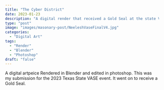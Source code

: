 ```yaml
---
title: "The Cyber District"
date: 2023-01-23
description: "A digital render that received a Gold Seal at the state VASE event"
type: "post"
image: "images/masonary-post/NeeleshVaseFinalV4.jpg"
categories: 
  - "Digital Art"
tags:
  - "Render"
  - "Blender"
  - "Photoshop"
draft: "false"
---
```



A digital artpeice Rendered in Blender and edited in photoshop. This was my submission
for the 2023 Texas State VASE event. It went on to receive a Gold Seal.
